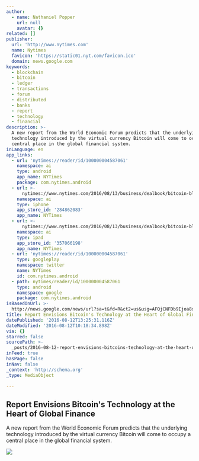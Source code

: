 ```yaml
---
author:
  - name: Nathaniel Popper
    url: null
    avatar: {}
related: []
publisher:
  url: 'http://www.nytimes.com'
  name: Nytimes
  favicon: 'https://static01.nyt.com/favicon.ico'
  domain: news.google.com
keywords:
  - blockchain
  - bitcoin
  - ledger
  - transactions
  - forum
  - distributed
  - banks
  - report
  - technology
  - financial
description: >-
  A new report from the World Economic Forum predicts that the underlying
  technology introduced by the virtual currency Bitcoin will come to occupy a
  central place in the global financial system.
inLanguage: en
app_links:
  - url: 'nytimes://reader/id/100000004587061'
    namespace: ai
    type: android
    app_name: NYTimes
    package: com.nytimes.android
  - url: >-
      nytimes://www.nytimes.com/2016/08/13/business/dealbook/bitcoin-blockchain-banking-finance.html
    namespace: ai
    type: iphone
    app_store_id: '284862083'
    app_name: NYTimes
  - url: >-
      nytimes://www.nytimes.com/2016/08/13/business/dealbook/bitcoin-blockchain-banking-finance.html
    namespace: ai
    type: ipad
    app_store_id: '357066198'
    app_name: NYTimes
  - url: 'nytimes://reader/id/100000004587061'
    type: googleplay
    namespace: twitter
    name: NYTimes
    id: com.nytimes.android
  - path: nytimes/reader/id/100000004587061
    type: android
    namespace: google
    package: com.nytimes.android
isBasedOnUrl: >-
  http://news.google.com/news/url?sa=t&fd=R&ct2=us&usg=AFQjCNFDb9Ijoa8xjrQi4FwE6s2hb8OsBg&clid=c3a7d30bb8a4878e06b80cf16b898331&cid=52779179732339&ei=-aGtV9juF4bDhQH_wYO4Ag&url=http://www.nytimes.com/2016/08/13/business/dealbook/bitcoin-blockchain-banking-finance.html
title: Report Envisions Bitcoin's Technology at the Heart of Global Finance
datePublished: '2016-08-12T13:25:31.116Z'
dateModified: '2016-08-12T10:18:34.898Z'
via: {}
starred: false
sourcePath: >-
  _posts/2016-08-12-report-envisions-bitcoins-technology-at-the-heart-of-global.md
inFeed: true
hasPage: false
inNav: false
_context: 'http://schema.org'
_type: MediaObject

---
```

<article style=""><h1>Report Envisions Bitcoin's Technology at the Heart of Global Finance</h1><p>A new report from the World Economic Forum predicts that the underlying technology introduced by the virtual currency Bitcoin will come to occupy a central place in the global financial system.</p><img src="https://static01.nyt.com/images/2016/08/12/business/13DB-BLOCKCHAIN/13DB-BLOCKCHAIN-facebookJumbo.jpg" /></article>
